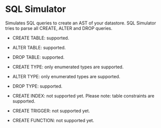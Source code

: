 # SQL Simulator

Simulates SQL queries to create an AST of your datastore. SQL Simulator tries to parse all CREATE, ALTER and DROP queries.

- CREATE TABLE: supported.
- ALTER TABLE: supported.
- DROP TABLE: supported.

- CREATE TYPE: only enumerated types are supported.
- ALTER TYPE: only enumerated types are supported.
- DROP TYPE: supported.

- CREATE INDEX: not supported yet. Please note: table constraints are supported.
- CREATE TRIGGER: not supported yet.
- CREATE FUNCTION: not supported yet.
